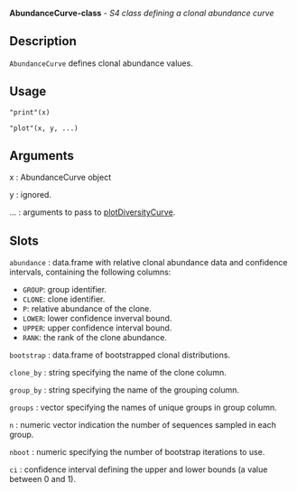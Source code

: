 **AbundanceCurve-class** - *S4 class defining a clonal abundance curve*

Description
--------------------

`AbundanceCurve` defines clonal abundance values.


Usage
--------------------
```
"print"(x)
```
```
"plot"(x, y, ...)
```

Arguments
-------------------

x
:   AbundanceCurve object

y
:   ignored.

...
:   arguments to pass to [plotDiversityCurve](plotDiversityCurve.md).




Slots
-------------------



`abundance`
:   data.frame with relative clonal abundance data and confidence intervals,
containing the following columns:

+ `GROUP`:  group identifier.
+ `CLONE`:  clone identifier.
+ `P`:      relative abundance of the clone.
+ `LOWER`:  lower confidence inverval bound.
+ `UPPER`:  upper confidence interval bound.
+ `RANK`:   the rank of the clone abundance.


`bootstrap`
:   data.frame of bootstrapped clonal distributions.

`clone_by`
:   string specifying the name of the clone column.

`group_by`
:   string specifying the name of the grouping column.

`groups`
:   vector specifying the names of unique groups in group column.

`n`
:   numeric vector indication the number of sequences sampled in each group.

`nboot`
:   numeric specifying the number of bootstrap iterations to use.

`ci`
:   confidence interval defining the upper and lower bounds 
(a value between 0 and 1).









